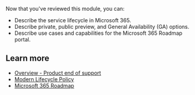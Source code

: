 Now that you've reviewed this module, you can:

- Describe the service lifecycle in Microsoft 365.
- Describe private, public preview, and General Availability (GA) options.
- Describe use cases and capabilities for the Microsoft 365 Roadmap portal.

## Learn more

- [Overview - Product end of support](https://docs.microsoft.com/lifecycle/overview/product-end-of-support-overview)
- [Modern Lifecycle Policy](https://docs.microsoft.com/lifecycle/policies/modern)
- [Microsoft 365 Roadmap](https://www.microsoft.com/microsoft-365/roadmap)
